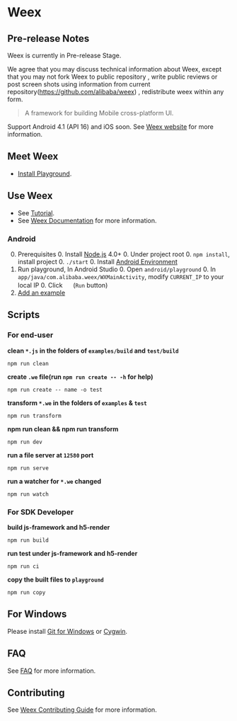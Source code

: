 # Weex

## Pre-release Notes

Weex is currently in Pre-release Stage.

We agree that you may discuss technical information about Weex, except that you may not fork Weex to public repository , write public reviews or post screen shots using information from current repository(https://github.com/alibaba/weex) , redistribute weex within any form.

 
> A framework for building Mobile cross-platform UI.

Support Android 4.1 (API 16) and iOS soon. See [Weex website](http://alibaba.github.io/weex/) for more information. 

## Meet Weex

* [Install Playground](http://alibaba.github.io/weex/download.html).

## Use Weex

* See [Tutorial](https://github.com/alibaba/weex/blob/dev/doc/tutorial.md).
* See [Weex Documentation](https://github.com/alibaba/weex/blob/dev/doc/INSTALL.md) for more information.

### Android 

0. Prerequisites
    0. Install [Node.js](http://nodejs.org/) 4.0+
    0. Under project root 
        0. `npm install`, install project 
        0. `./start`
    0. Install [Android Environment](http://developer.android.com/training/basics/firstapp/index.html)
0. Run playground, In Android Studio
    0. Open `android/playground`
    0. In `app/java/com.alibaba.weex/WXMainActivity`, modify `CURRENT_IP` to your local IP
    0. Click <img src="http://gtms04.alicdn.com/tps/i4/TB1wCcqMpXXXXakXpXX3G7tGXXX-34-44.png" height="16" > (`Run` button)
0. [Add an example](./examples/README.md#add-an-example)

## Scripts

### For end-user

**clean `*.js` in the folders of `examples/build` and `test/build`**
```shell
npm run clean
```

**create `.we` file(run `npm run create -- -h` for help)**
```shell
npm run create -- name -o test
```

**transform `*.we` in the folders of `examples` & `test`**
```shell
npm run transform
```

**npm run clean && npm run transform**
```shell
npm run dev
```

**run a file server at `12580` port**
```shell
npm run serve
```

**run a watcher for `*.we` changed**
```shell
npm run watch
```

### For SDK Developer

**build js-framework and h5-render**
```shell
npm run build
```

**run test under js-framework and h5-render**
```shell
npm run ci
```

**copy the built files to `playground`**
```shell
npm run copy
```

## For Windows

Please install [Git for Windows](https://git-scm.com/download/win) or [Cygwin](https://www.cygwin.com/).

## FAQ

See [FAQ](./doc/faq.md) for more information.

## Contributing

See [Weex Contributing Guide](./CONTRIBUTING.md) for more information.
